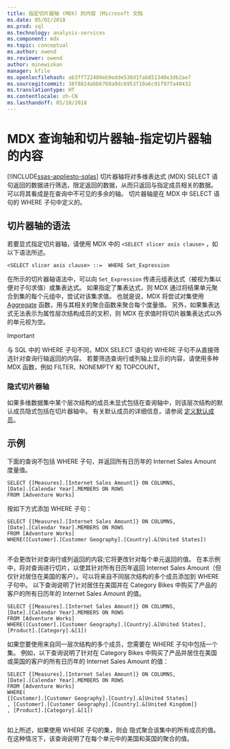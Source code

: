 ```yaml
---
title: 指定切片器轴 (MDX) 的内容 |Microsoft 文档
ms.date: 05/02/2018
ms.prod: sql
ms.technology: analysis-services
ms.component: mdx
ms.topic: conceptual
ms.author: owend
ms.reviewer: owend
author: minewiskan
manager: kfile
ms.openlocfilehash: ab3ff722480eb9edde538d1fab851340e3db2ae7
ms.sourcegitcommit: 38f8824abb6760a9dc6953f10a6c91f97fa48432
ms.translationtype: HT
ms.contentlocale: zh-CN
ms.lasthandoff: 05/10/2018
---
```

# <a name="mdx-query-and-slicer-axes---specify-the-contents-of-a-slicer-axis"></a>MDX 查询轴和切片器轴-指定切片器轴的内容
[!INCLUDE[ssas-appliesto-sqlas](../../../includes/ssas-appliesto-sqlas.md)]
  切片器轴将对多维表达式 (MDX) SELECT 语句返回的数据进行筛选，限定返回的数据，从而只返回与指定成员相关的数据。 可以将其看成是在查询中不可见的多余的轴。 切片器轴是在 MDX 中 SELECT 语句的 WHERE 子句中定义的。  
  
## <a name="slicer-axis-syntax"></a>切片器轴的语法  
 若要显式指定切片器轴，请使用 MDX 中的 `<SELECT slicer axis clause>` ，如以下语法所述。  
  
```  
<SELECT slicer axis clause> ::=  WHERE Set_Expression  
```  
  
 在所示的切片器轴语法中，可以向 `Set_Expression` 传递元组表达式（被视为集以便对子句求值）或集表达式。 如果指定了集表达式，则 MDX 通过将结果单元聚合到集的每个元组中，尝试对该集求值。 也就是说，MDX 将尝试对集使用 [Aggregate](../../../mdx/aggregate-mdx.md) 函数，用与其相关的聚合函数来聚合每个度量值。 另外，如果集表达式无法表示为属性层次结构成员的叉积，则 MDX 在求值时将切片器集表达式以外的单元视为空。  
  
> [!IMPORTANT]  
>  与 SQL 中的 WHERE 子句不同，MDX SELECT 语句的 WHERE 子句不从直接筛选针对查询行轴返回的内容。 若要筛选查询行或列轴上显示的内容，请使用多种 MDX 函数，例如 FILTER、NONEMPTY 和 TOPCOUNT。  
  
### <a name="implicit-slicer-axis"></a>隐式切片器轴  
 如果多维数据集中某个层次结构的成员未显式包括在查询轴中，则该层次结构的默认成员隐式包括在切片器轴中。 有关默认成员的详细信息，请参阅 [定义默认成员](../../../analysis-services/multidimensional-models/attribute-properties-define-a-default-member.md)。  
  
## <a name="examples"></a>示例  
 下面的查询不包括 WHERE 子句，并返回所有日历年的 Internet Sales Amount 度量值。  
  
```  
SELECT {[Measures].[Internet Sales Amount]} ON COLUMNS,  
[Date].[Calendar Year].MEMBERS ON ROWS  
FROM [Adventure Works]  
```  
  
 按如下方式添加 WHERE 子句：  
  
```  
SELECT {[Measures].[Internet Sales Amount]} ON COLUMNS,  
[Date].[Calendar Year].MEMBERS ON ROWS  
FROM [Adventure Works]  
WHERE([Customer].[Customer Geography].[Country].&[United States])  
  
```  
  
 不会更改针对查询行或列返回的内容;它将更改针对每个单元返回的值。 在本示例中，将对查询进行切片，以使其针对所有日历年返回 Internet Sales Amount（但仅针对居住在美国的客户）。可以将来自不同层次结构的多个成员添加到 WHERE 子句中。 以下查询说明了针对居住在美国并在 Category Bikes 中购买了产品的客户的所有日历年的 Internet Sales Amount 的值。  
  
```  
SELECT {[Measures].[Internet Sales Amount]} ON COLUMNS,  
[Date].[Calendar Year].MEMBERS ON ROWS  
FROM [Adventure Works]  
WHERE([Customer].[Customer Geography].[Country].&[United States], [Product].[Category].&[1])  
```  
  
 如果您要使用来自同一层次结构的多个成员，您需要在 WHERE 子句中包括一个集。 例如，以下查询说明了针对在 Category Bikes 中购买了产品并居住在美国或英国的客户的所有日历年的 Internet Sales Amount 的值：  
  
```  
SELECT {[Measures].[Internet Sales Amount]} ON COLUMNS,  
[Date].[Calendar Year].MEMBERS ON ROWS  
FROM [Adventure Works]  
WHERE(  
{[Customer].[Customer Geography].[Country].&[United States]  
, [Customer].[Customer Geography].[Country].&[United Kingdom]}  
, [Product].[Category].&[1])  
  
```  
  
 如上所述，如果使用 WHERE 子句的集，则会 隐式聚合该集中的所有成员的值。 在这种情况下，该查询说明了在每个单元中的美国和英国的聚合的值。  
  
  
